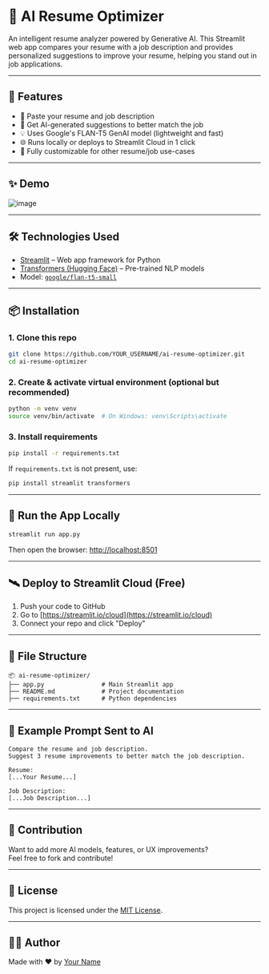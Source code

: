 # 🧠 AI Resume Optimizer

An intelligent resume analyzer powered by Generative AI. This Streamlit web app compares your resume with a job description and provides personalized suggestions to improve your resume, helping you stand out in job applications.

---

## 🚀 Features

- 📄 Paste your resume and job description
- 🤖 Get AI-generated suggestions to better match the job
- 💡 Uses Google's FLAN-T5 GenAI model (lightweight and fast)
- 🌐 Runs locally or deploys to Streamlit Cloud in 1 click
- 🧪 Fully customizable for other resume/job use-cases

---

## ✨ Demo

![image](https://github.com/user-attachments/assets/d598252b-1671-4f59-a3e4-ccd872256f8f)


---

## 🛠️ Technologies Used

- [Streamlit](https://streamlit.io/) – Web app framework for Python
- [Transformers (Hugging Face)](https://huggingface.co/transformers/) – Pre-trained NLP models
- Model: [`google/flan-t5-small`](https://huggingface.co/google/flan-t5-small)

---

## 📦 Installation

### 1. Clone this repo

```bash
git clone https://github.com/YOUR_USERNAME/ai-resume-optimizer.git
cd ai-resume-optimizer
```

### 2. Create & activate virtual environment (optional but recommended)

```bash
python -m venv venv
source venv/bin/activate  # On Windows: venv\Scripts\activate
```

### 3. Install requirements

```bash
pip install -r requirements.txt
```

If `requirements.txt` is not present, use:

```bash
pip install streamlit transformers
```

---

## 🧪 Run the App Locally

```bash
streamlit run app.py
```

Then open the browser: [http://localhost:8501](http://localhost:8501)

---

## 🛰️ Deploy to Streamlit Cloud (Free)

1. Push your code to GitHub
2. Go to [https://streamlit.io/cloud](https://streamlit.io/cloud)
3. Connect your repo and click "Deploy"

---

## 📁 File Structure

```
📦 ai-resume-optimizer/
├── app.py                # Main Streamlit app
├── README.md             # Project documentation
├── requirements.txt      # Python dependencies
```

---

## 📌 Example Prompt Sent to AI

```
Compare the resume and job description.
Suggest 3 resume improvements to better match the job description.

Resume:
[...Your Resume...]

Job Description:
[...Job Description...]
```

---

## 🙌 Contribution

Want to add more AI models, features, or UX improvements?  
Feel free to fork and contribute!

---

## 📄 License

This project is licensed under the [MIT License](LICENSE).

---

## 👨‍💻 Author

Made with ❤️ by [Your Name](https://github.com/VishalVastava)
